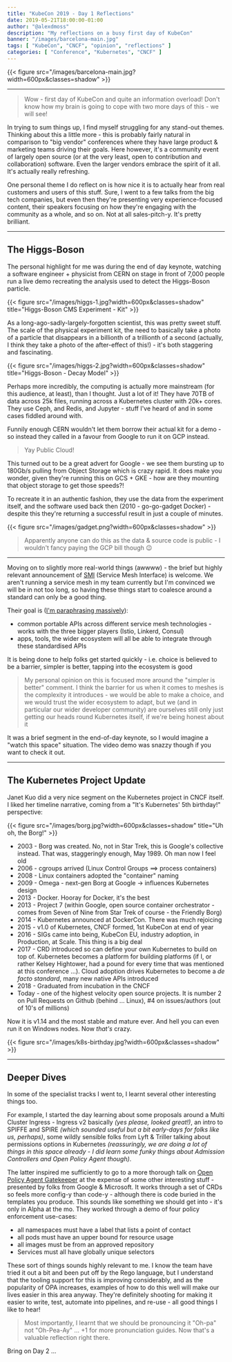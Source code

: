 ```yaml
---
title: "KubeCon 2019 - Day 1 Reflections"
date: 2019-05-21T18:00:00-01:00
author: "@alexdmoss"
description: "My reflections on a busy first day of KubeCon"
banner: "/images/barcelona-main.jpg"
tags: [ "KubeCon", "CNCF", "opinion", "reflections" ]
categories: [ "Conference", "Kubernetes", "CNCF" ]
---
```


{{< figure src="/images/barcelona-main.jpg?width=600px&classes=shadow" >}}

---

> Wow - first day of KubeCon and quite an information overload! Don't know how my brain is going to cope with two more days of this - we will see!

In trying to sum things up, I find myself struggling for any stand-out themes. Thinking about this a little more - this is probably fairly natural in comparison to "big vendor" conferences where they have large product & marketing teams driving their goals. Here however, it's a community event of largely open source (or at the very least, open to contribution and collaboration) software. Even the larger vendors embrace the spirit of it all. It's actually really refreshing.

One personal theme I do reflect on is how nice it is to actually hear from real customers and users of this stuff. Sure, I went to a few talks from the big tech companies, but even then they're presenting very experience-focused content, their speakers focusing on how they're engaging with the community as a whole, and so on. Not at all sales-pitch-y. It's pretty brilliant.

---

## The Higgs-Boson

The personal highlight for me was during the end of day keynote, watching a software engineer + physicist from CERN on stage in front of 7,000 people run a live demo recreating the analysis used to detect the Higgs-Boson particle.

{{< figure src="/images/higgs-1.jpg?width=600px&classes=shadow" title="Higgs-Boson CMS Experiment - Kit" >}}

As a long-ago-sadly-largely-forgotten scientist, this was pretty sweet stuff. The scale of the physical experiment kit, the need to basically take a photo of a particle that disappears in a billionth of a trillionth of a second (actually, I think they take a photo of the after-effect of this!) - it's both staggering and fascinating.

{{< figure src="/images/higgs-2.jpg?width=600px&classes=shadow" title="Higgs-Boson - Decay Model" >}}

Perhaps more incredibly, the computing is actually more mainstream (for this audience, at least), than I thought. Just a lot of it! They have 70TB of data across 25k files, running across a Kubernetes cluster with 20k+ cores. They use Ceph, and Redis, and Jupyter - stuff I've heard of and in some cases fiddled around with.

Funnily enough CERN wouldn't let them borrow their actual kit for a demo - so instead they called in a favour from Google to run it on GCP instead.

> Yay Public Cloud!

This turned out to be a great advert for Google - we see them bursting up to 180Gb/s pulling from Object Storage which is crazy rapid. It does make you wonder, given they're running this on GCS + GKE - how are they mounting that object storage to get those speeds?!

To recreate it in an authentic fashion, they use the data from the experiment itself, and the software used back then (2010 - go-go-gadget Docker) - despite this they're returning a successful result in just a couple of minutes.

{{< figure src="/images/gadget.png?width=600px&classes=shadow" >}}

> Apparently anyone can do this as the data & source code is public - I wouldn't fancy paying the GCP bill though :wink:

---

Moving on to slightly more real-world things (awwww) - the brief but highly relevant announcement of [SMI](https://smi-spec.io/) (Service Mesh Interface) is welcome. We aren't running a service mesh in my team currently but I'm convinced we will be in not too long, so having these things start to coalesce around a standard can only be a good thing. 

Their goal is ([I'm paraphrasing massively](https://cloudblogs.microsoft.com/opensource/2019/05/21/service-mesh-interface-smi-release/)):

- common portable APIs across different service mesh technologies - works with the three bigger players (Istio, Linkerd, Consul)
- apps, tools, the wider ecosystem will all be able to integrate through these standardised APIs

It is being done to help folks get started quickly - i.e. choice is believed to be a barrier, simpler is better, tapping into the ecosystem is good

> My personal opinion on this is focused more around the "simpler is better" comment. I think the barrier for us when it comes to meshes is the complexity it introduces - we would be able to make a choice, and we would trust the wider ecosystem to adapt, but we (and in particular our wider developer community) are ourselves still only just getting our heads round Kubernetes itself, if we're being honest about it

It was a brief segment in the end-of-day keynote, so I would imagine a "watch this space" situation. The video demo was snazzy though if you want to check it out.

---

## The Kubernetes Project Update

Janet Kuo did a very nice segment on the Kubernetes project in CNCF itself. I liked her timeline narrative, coming from a "It's Kubernetes' 5th birthday!" perspective:

{{< figure src="/images/borg.jpg?width=600px&classes=shadow" title="Uh oh, the Borg!" >}}

- 2003 - Borg was created. No, not in Star Trek, this is Google's collective instead. That was, staggeringly enough, May 1989. Oh man now I feel old
- 2006 - cgroups arrived (Linux Control Groups ==> process containers)
- 2008 - Linux containers adopted the "container" naming
- 2009 - Omega - next-gen Borg at Google -> influences Kubernetes design
- 2013 - Docker. Hooray for Docker, it's the best
- 2013 - Project 7 (within Google, open source container orchestrator - comes from Seven of Nine from Star Trek of course - the Friendly Borg)
- 2014 - Kubernetes announced at DockerCon. There was much rejoicing
- 2015 - v1.0 of Kubernetes, CNCF formed, 1st KubeCon at end of year
- 2016 - SIGs came into being, KubeCon EU, industry adoption, in Production, at Scale. This thing is a big deal
- 2017 - CRD introduced so can define your own Kubernetes to build on top of. Kubernetes becomes a platform for building platforms (if I, or rather Kelsey Hightower, had a pound for every time that was mentioned at this conference ...). Cloud adoption drives Kubernetes to become a *de facto standard*, many new native APIs introduced
- 2018 - Graduated from incubation in the CNCF
- Today - one of the highest velocity open source projects. It is number 2 on Pull Requests on Github (behind ... Linux), #4 on issues/authors (out of 10's of millions)

Now it is v1.14 and the most stable and mature ever. And hell you can even run it on Windows nodes. Now *that's* crazy.

{{< figure src="/images/k8s-birthday.jpg?width=600px&classes=shadow" >}}

---

## Deeper Dives

In some of the specialist tracks I went to, I learnt several other interesting things too.

For example, I started the day learning about some proposals around a Multi Cluster Ingress - Ingress v2 basically *(yes please, looked great!)*, an intro to SPIFFE and SPIRE *(which sounded useful but a bit early-days for folks like us, perhaps)*, some wildly sensible folks from Lyft & Triller talking about permissions options in Kubernetes *(reassuringly, we are doing a lot of things in this space already - I did learn some funky things about Admission Controllers and Open Policy Agent though)*.

The latter inspired me sufficiently to go to a more thorough talk on [Open Policy Agent Gatekeeper](https://github.com/open-policy-agent/gatekeeper) at the expense of some other interesting stuff - presented by folks from Google & Microsoft. It works through a set of CRDs so feels more config-y than code-y - although there is code buried in the templates you produce. This sounds like something we should get into - it's only in Alpha at the mo. They worked through a demo of four policy enforcement use-cases:

- all namespaces must have a label that lists a point of contact
- all pods must have an upper bound for resource usage
- all images must be from an approved repository
- Services must all have globally unique selectors

These sort of things sounds highly relevant to me. I know the team have tried it out a bit and been put off by the Rego language, but I understand that the tooling support for this is improving considerably, and as the popularity of OPA increases, examples of how to do this well will make our lives easier in this area anyway. They're definitely shooting for making it easier to write, test, automate into pipelines, and re-use - all good things I like to hear!

> Most importantly, I learnt that we should be pronouncing it "Oh-pa" not "Oh-Pea-Ay" ... +1 for more pronunciation guides. Now that's a valuable reflection right there.

Bring on Day 2 ...
